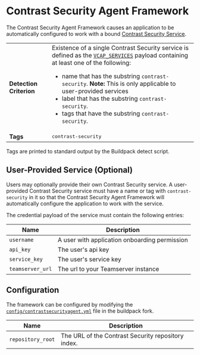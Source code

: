 # Contrast Security Agent Framework
The Contrast Security Agent Framework causes an application to be automatically configured to work with a bound [Contrast Security Service][].

<table>
  <tr>
    <td><strong>Detection Criterion</strong></td><td>Existence of a single Contrast Security service is defined as the <a href="http://docs.cloudfoundry.org/devguide/deploy-apps/environment-variable.html#VCAP-SERVICES"><code>VCAP_SERVICES</code></a> payload containing at least one of the following:
      <ul>
        <li>name that has the substring <code>contrast-security</code>. <strong>Note: </strong> This is only applicable to user-provided services</li>
        <li>label that has the substring <code>contrast-security</code>.</li>
        <li>tags that have the substring <code>contrast-security</code>.</li>
      </ul>
    </td>
  </tr>
  <tr>
    <td><strong>Tags</strong></td><td><tt>contrast-security</tt></td>
  </tr>
</table>
Tags are printed to standard output by the Buildpack detect script.

## User-Provided Service (Optional)
Users may optionally provide their own Contrast Security service. A user-provided Contrast Security service must have a name or tag with `contrast-security` in it so that the Contrast Security Agent Framework will automatically configure the application to work with the service.

The credential payload of the service must contain the following entries:

| Name | Description
| ---- | -----------
| `username`    | A user with application onboarding permission
| `api_key`     | The user's api key
| `service_key` | The user's service key
| `teamserver_url` | The url to your Teamserver instance

## Configuration
The framework can be configured by modifying the [`config/contrastsecurityagent.yml`][] file in the buildpack fork.  

| Name | Description
| ---- | -----------
| `repository_root` | The URL of the Contrast Security repository index.

[Configuration and Extension]: ../README.md#configuration-and-extension
[`config/contrastsecurityagent.yml`]: ../config/contrast_security_agent.yml
[Contrast Security Service]: https://www.contrastsecurity.com
[repositories]: extending-repositories.md
[version syntax]: extending-repositories.md#version-syntax-and-ordering
